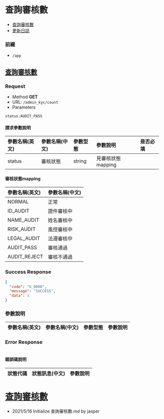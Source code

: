 # 查詢審核數

* [查詢審核數](#查詢審核數)
* [更新日誌](#更新日誌)

### 前綴
- ```/app```

## [查詢審核數](#查詢審核數)
### Request
- Method **GET**
- URL: ```/admin_kyc/count```
- Parameters
```
status:AUDIT_PASS
```

#### 請求參數說明
|參數名稱(英文)|參數名稱(中文)|參數型態|參數說明|是否必填|
|:--|:--|:--|:--|:--|
|status|審核狀態|string|見審核狀態mapping|

#### 審核狀態mapping
|參數名稱(英文)|參數名稱(中文)|
|:--|:--|
|NORMAL|正常|
|ID_AUDIT|證件審核中|
|NAME_AUDIT|姓名審核中|
|RISK_AUDIT|風控審核中|
|LEGAL_AUDIT|法遵審核中|
|AUDIT_PASS|審核通過|
|AUDIT_REJECT|審核不通過|

### Success Response

```json
{
  "code": "G_0000",
  "message": "SUCCESS",
  "data": 1
}
```

### 參數說明
|參數名稱(英文)|參數名稱(中文)|參數型態|參數說明|
|:--|:--|:--|:--|


### Error Response

```
```

#### 錯誤碼說明
|狀態代碼|狀態訊息(中文)|參數說明|
|:--|:--|:--|


# [查詢審核數](#查詢審核數)
- 2021/5/16 Initialize 查詢審核數.md by jasper
